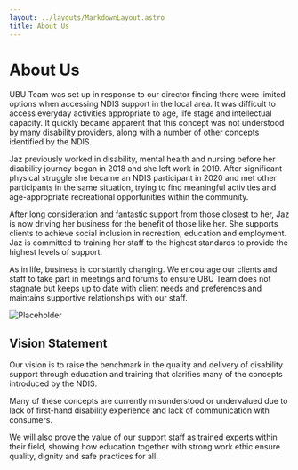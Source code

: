 ```yaml
---
layout: ../layouts/MarkdownLayout.astro
title: About Us
---
```


# About Us

UBU Team was set up in response to our director finding there were limited options when accessing NDIS support in the local area. It was difficult to access everyday activities appropriate to age, life stage and intellectual capacity. It quickly became apparent that this concept was not understood by many disability providers, along with a number of other concepts identified by the NDIS.

Jaz previously worked in disability, mental health and nursing before her disability journey began in 2018 and she left work in 2019. After significant physical struggle she became an NDIS participant in 2020 and met other participants in the same situation, trying to find meaningful activities and age-appropriate recreational opportunities within the community.

After long consideration and fantastic support from those closest to her, Jaz is now driving her business for the benefit of those like her. She supports clients to achieve social inclusion in recreation, education and employment. Jaz is committed to training her staff to the highest standards to provide the highest levels of support.

As in life, business is constantly changing. We encourage our clients and staff to take part in meetings and forums to ensure UBU Team does not stagnate but keeps up to date with client needs and preferences and maintains supportive relationships with our staff.

![Placeholder](../assets/img/logo.svg)

## Vision Statement

Our vision is to raise the benchmark in the quality and delivery of disability support through education and training that clarifies many of the concepts introduced by the NDIS.

Many of these concepts are currently misunderstood or undervalued due to lack of first-hand disability experience and lack of communication with consumers.

We will also prove the value of our support staff as trained experts within their field, showing how education together with strong work ethic ensure quality, dignity and safe practices for all.
